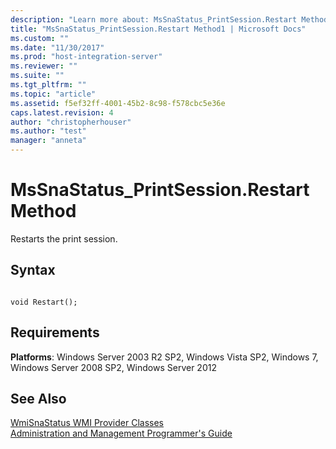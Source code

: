 ```yaml
---
description: "Learn more about: MsSnaStatus_PrintSession.Restart Method"
title: "MsSnaStatus_PrintSession.Restart Method1 | Microsoft Docs"
ms.custom: ""
ms.date: "11/30/2017"
ms.prod: "host-integration-server"
ms.reviewer: ""
ms.suite: ""
ms.tgt_pltfrm: ""
ms.topic: "article"
ms.assetid: f5ef32ff-4001-45b2-8c98-f578cbc5e36e
caps.latest.revision: 4
author: "christopherhouser"
ms.author: "test"
manager: "anneta"
---
```

# MsSnaStatus_PrintSession.Restart Method
Restarts the print session.  
  
## Syntax  
  
```  
  
void Restart();  
```  
  
## Requirements  
 **Platforms**: Windows Server 2003 R2 SP2, Windows Vista SP2, Windows 7, Windows Server 2008 SP2, Windows Server 2012  
  
## See Also  
 [WmiSnaStatus WMI Provider Classes](../core/wmisnastatus-wmi-provider-classes1.md)   
 [Administration and Management Programmer's Guide](./administration-and-management-programmer-s-guide2.md)
